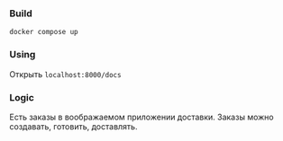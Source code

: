 ### Build
```docker compose up```

### Using
Открыть ```localhost:8000/docs```

### Logic
Есть заказы в воображаемом приложении доставки. Заказы можно создавать, готовить, доставлять.